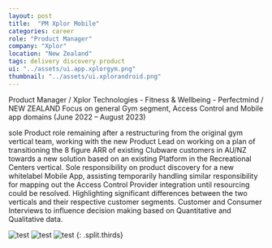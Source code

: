 ```yaml
---
layout: post
title:  "PM Xplor Mobile"
categories: career
role: "Product Manager"
company: "Xplor"
location: "New Zealand"
tags: delivery discovery product
ui: "../assets/ui.app.xplorgym.png"
thumbnail: "../assets/ui.xplorandroid.png"
---
```

Product Manager  / Xplor Technologies - Fitness & Wellbeing - Perfectmind / NEW ZEALAND
Focus on general Gym segment, Access Control and Mobile app domains 
(June 2022 – August 2023)
<!--more-->

sole Product role remaining after a restructuring from the original gym vertical team, working with the new Product Lead on working on a plan of transitioning the 8 figure ARR of existing Clubware customers in AU/NZ towards a new solution based on an existing Platform in the Recreational Centers vertical. Sole responsibility on product discovery for a new whitelabel Mobile App, assisting temporarily handling similar responsibility for mapping out the Access Control Provider integration until resourcing could be resolved. Highlighting significant differences between the two verticals and their respective customer segments. Customer and Consumer Interviews to influence decision making based on Quantitative and Qualitative data.


![test](../../../../assets/ui.gym.1.png) ![test](../../../../assets/ui.gym.2.png)  ![test](../../../../assets/ui.gym.3.png)
{: .split.thirds}